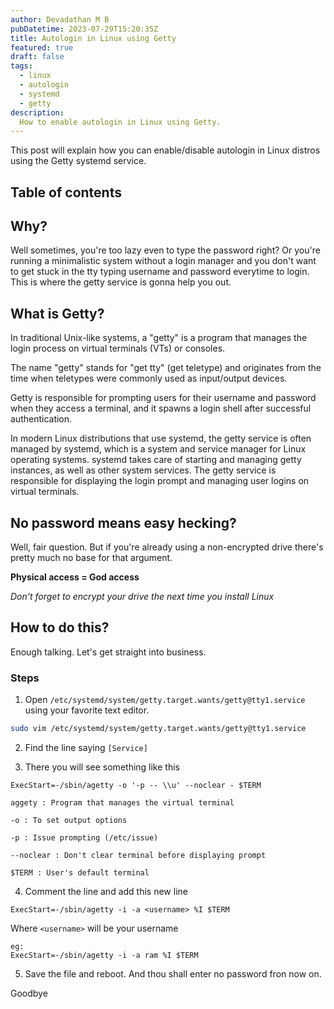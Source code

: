 ```yaml
---
author: Devadathan M B
pubDatetime: 2023-07-29T15:20:35Z
title: Autologin in Linux using Getty
featured: true
draft: false
tags:
  - linux
  - autologin
  - systemd
  - getty
description:
  How to enable autologin in Linux using Getty.
---
```


This post will explain how you can enable/disable autologin in Linux distros using the Getty systemd service.

## Table of contents

## Why?

Well sometimes, you're too lazy even to type the password right? Or you're running a minimalistic system without a login manager and you don't want to get stuck in the tty typing username and password everytime to login. This is where the getty service is gonna help you out.

## What is Getty?

In traditional Unix-like systems, a "getty" is a program that manages the login process on virtual terminals (VTs) or consoles.

The name "getty" stands for "get tty" (get teletype) and originates from the time when teletypes were commonly used as input/output devices.

Getty is responsible for prompting users for their username and password when they access a terminal, and it spawns a login shell after successful authentication.

In modern Linux distributions that use systemd, the getty service is often managed by systemd, which is a system and service manager for Linux operating systems. systemd takes care of starting and managing getty instances, as well as other system services. The getty service is responsible for displaying the login prompt and managing user logins on virtual terminals.

## No password means easy hecking?

Well, fair question. But if you're already using a non-encrypted drive there's pretty much no base for that argument.

**Physical access = God access**

_Don't forget to encrypt your drive the next time you install Linux_

## How to do this?

Enough talking. Let's get straight into business.

### Steps

1. Open `/etc/systemd/system/getty.target.wants/getty@tty1.service` using your favorite text editor.

```bash
sudo vim /etc/systemd/system/getty.target.wants/getty@tty1.service
```

2. Find the line saying `[Service]`

3. There you will see something like this

`ExecStart=-/sbin/agetty -o '-p -- \\u' --noclear - $TERM`

```
aggety : Program that manages the virtual terminal

-o : To set output options

-p : Issue prompting (/etc/issue)

--noclear : Don't clear terminal before displaying prompt

$TERM : User's default terminal
```

4. Comment the line and add this new line

`ExecStart=-/sbin/agetty -i -a <username> %I $TERM`

Where `<username>` will be your username

```
eg:
ExecStart=-/sbin/agetty -i -a ram %I $TERM
```

5. Save the file and reboot. And thou shall enter no password fron now on.

Goodbye
